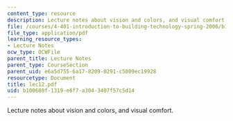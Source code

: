 ```yaml
---
content_type: resource
description: Lecture notes about vision and colors, and visual comfort.
file: /courses/4-401-introduction-to-building-technology-spring-2006/b100680f1319e6f7a3043407f57c5d14_lec12.pdf
file_type: application/pdf
learning_resource_types:
- Lecture Notes
ocw_type: OCWFile
parent_title: Lecture Notes
parent_type: CourseSection
parent_uid: e6a5d755-6a17-8209-0291-c5009ec19928
resourcetype: Document
title: lec12.pdf
uid: b100680f-1319-e6f7-a304-3407f57c5d14
---
```

Lecture notes about vision and colors, and visual comfort.

